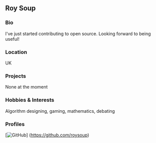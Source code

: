 ## Roy Soup

### Bio
I've just started contributing to open source. Looking forward to being useful!

### Location
UK

### Projects
None at the moment

### Hobbies & Interests
Algorithm designing, gaming, mathematics, debating

### Profiles
[![GitHub][github-img]] (https://github.com/roysoup)

<!-- Don't edit the below 2 lines -->
[twitter-img]: https://i.imgur.com/wWzX9uB.png
[github-img]: https://i.imgur.com/9I6NRUm.png
